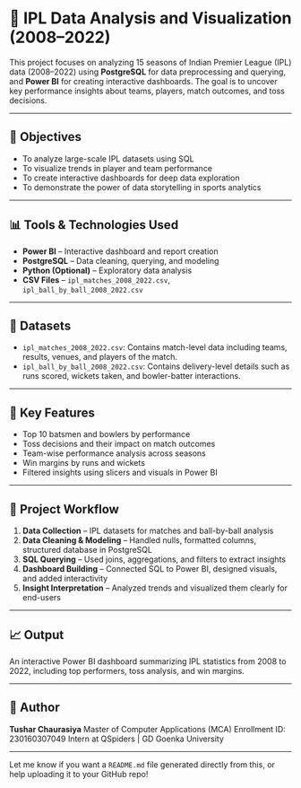 # 🏏 IPL Data Analysis and Visualization (2008–2022)

This project focuses on analyzing 15 seasons of Indian Premier League (IPL) data (2008–2022) using **PostgreSQL** for data preprocessing and querying, and **Power BI** for creating interactive dashboards. The goal is to uncover key performance insights about teams, players, match outcomes, and toss decisions.

---

## 📌 Objectives

* To analyze large-scale IPL datasets using SQL
* To visualize trends in player and team performance
* To create interactive dashboards for deep data exploration
* To demonstrate the power of data storytelling in sports analytics

---

## 📊 Tools & Technologies Used

* **Power BI** – Interactive dashboard and report creation
* **PostgreSQL** – Data cleaning, querying, and modeling
* **Python (Optional)** – Exploratory data analysis
* **CSV Files** – `ipl_matches_2008_2022.csv`, `ipl_ball_by_ball_2008_2022.csv`

---

## 📁 Datasets

* `ipl_matches_2008_2022.csv`: Contains match-level data including teams, results, venues, and players of the match.
* `ipl_ball_by_ball_2008_2022.csv`: Contains delivery-level details such as runs scored, wickets taken, and bowler-batter interactions.

---

## 🧠 Key Features

* Top 10 batsmen and bowlers by performance
* Toss decisions and their impact on match outcomes
* Team-wise performance analysis across seasons
* Win margins by runs and wickets
* Filtered insights using slicers and visuals in Power BI

---

## 🚀 Project Workflow

1. **Data Collection** – IPL datasets for matches and ball-by-ball analysis
2. **Data Cleaning & Modeling** – Handled nulls, formatted columns, structured database in PostgreSQL
3. **SQL Querying** – Used joins, aggregations, and filters to extract insights
4. **Dashboard Building** – Connected SQL to Power BI, designed visuals, and added interactivity
5. **Insight Interpretation** – Analyzed trends and visualized them clearly for end-users

---

## 📈 Output

An interactive Power BI dashboard summarizing IPL statistics from 2008 to 2022, including top performers, toss analysis, and win margins.

---

## 📌 Author

**Tushar Chaurasiya**
Master of Computer Applications (MCA)
Enrollment ID: 230160307049
Intern at QSpiders | GD Goenka University

---

Let me know if you want a `README.md` file generated directly from this, or help uploading it to your GitHub repo!
